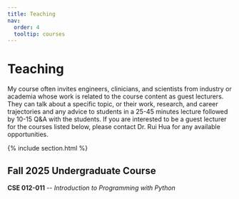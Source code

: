 ```yaml
---
title: Teaching
nav:
  order: 4
  tooltip: courses
---
```


# Teaching

My course often invites engineers, clinicians, and scientists from industry or academia whose work is related to the course content as guest lecturers. They can talk about a specific topic, or their work, research, and career trajectories and any advice to students in a 25-45 minutes lecture followed by 10-15 Q&A with the students. If you are interested to be a guest lecturer for the courses listed below, please contact Dr. Rui Hua for any available opportunities. 

{% include section.html %}

## Fall 2025 Undergraduate Course
**CSE 012-011** -- _Introduction to Programming with Python_


